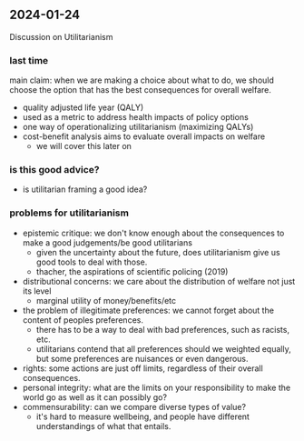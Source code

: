 ## 2024-01-24

Discussion on Utilitarianism

### last time
main claim: when we are making a choice about what to do, we should choose the option that has the best consequences for overall welfare.

- quality adjusted life year (QALY)
- used as a metric to address health impacts of policy options
- one way of operationalizing utilitarianism (maximizing QALYs)
- cost-benefit analysis aims to evaluate overall impacts on welfare
    - we will cover this later on

### is this good advice?
- is utilitarian framing a good idea?

### problems for utilitarianism
- epistemic critique: we don't know enough about the consequences to make a good judgements/be good utilitarians
    - given the uncertainty about the future, does utilitarianism give us good tools to deal with those.
    - thacher, the aspirations of scientific policing (2019)
- distributional concerns: we care about the distribution of welfare not just its level
    - marginal utility of money/benefits/etc
- the problem of illegitimate preferences: we cannot forget about the content of peoples preferences.
    - there has to be a way to deal with bad preferences, such as racists, etc.
    - utilitarians contend that all preferences should we weighted equally, but some preferences are nuisances or even dangerous.
- rights: some actions are just off limits, regardless of their overall consequences.
- personal integrity: what are the limits on your responsibility to make the world go as well as it can possibly go?
- commensurability: can we compare diverse types of value?
    - it's hard to measure wellbeing, and people have different understandings of what that entails.
